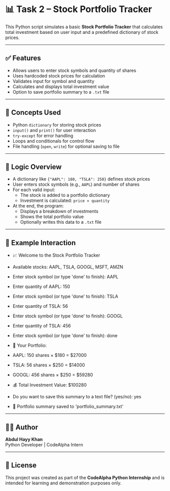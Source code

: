 # 📊 Task 2 – Stock Portfolio Tracker

This Python script simulates a basic **Stock Portfolio Tracker** that calculates total investment based on user input and a predefined dictionary of stock prices.

---

## ✅ Features

- Allows users to enter stock symbols and quantity of shares
- Uses hardcoded stock prices for calculation
- Validates input for symbol and quantity
- Calculates and displays total investment value
- Option to save portfolio summary to a `.txt` file

---

## 🧠 Concepts Used

- Python `dictionary` for storing stock prices
- `input()` and `print()` for user interaction
- `try-except` for error handling
- Loops and conditionals for control flow
- File handling (`open`, `write`) for optional saving to file

---

## 🧪 Logic Overview

- A dictionary like `{"AAPL": 180, "TSLA": 250}` defines stock prices
- User enters stock symbols (e.g., `AAPL`) and number of shares
- For each valid input:
  - The stock is added to a portfolio dictionary
  - Investment is calculated: `price × quantity`
- At the end, the program:
  - Displays a breakdown of investments
  - Shows the total portfolio value
  - Optionally writes this data to a `.txt` file

---

## 📸 Example Interaction

- 📈 Welcome to the Stock Portfolio Tracker
- Available stocks: AAPL, TSLA, GOOGL, MSFT, AMZN

- Enter stock symbol (or type 'done' to finish): AAPL
- Enter quantity of AAPL: 150

- Enter stock symbol (or type 'done' to finish): TSLA
- Enter quantity of TSLA: 56

- Enter stock symbol (or type 'done' to finish): GOOGL
- Enter quantity of TSLA: 456

- Enter stock symbol (or type 'done' to finish): done

- 💼 Your Portfolio:
- AAPL: 150 shares × $180 = $27000
- TSLA: 56 shares × $250 = $14000
- GOOGL: 456 shares × $250 = $59280

- 💰 Total Investment Value: $100280

- Do you want to save this summary to a text file? (yes/no): yes
- 📁 Portfolio summary saved to 'portfolio_summary.txt'

---

## 🙋‍♂️ Author

**Abdul Hayy Khan**  
Python Developer | CodeAlpha Intern

---

## 📜 License

This project was created as part of the **CodeAlpha Python Internship** and is intended for learning and demonstration purposes only.
